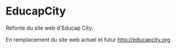 # EducapCity
Refonte du site web d'Educap City.

En remplacement du site web actuel et futur http://educapcity.org

